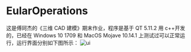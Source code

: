 # EularOperations
这是傅珂杰的《三维 CAD 建模》期末作业，程序是基于 QT 5.11.2 用 c++开发的，已经在
Windows 10 1709 和 MacOS Mojave 10.14.1 上测试过可以正常运行，运行界面分别如下图所示：
![ui](https://github.com/kjfu/EularOperations/ui.jpg)
